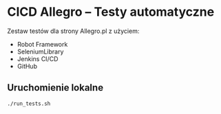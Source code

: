 # CICD Allegro – Testy automatyczne

Zestaw testów dla strony Allegro.pl z użyciem:

- Robot Framework
- SeleniumLibrary
- Jenkins CI/CD
- GitHub

## Uruchomienie lokalne

```bash
./run_tests.sh